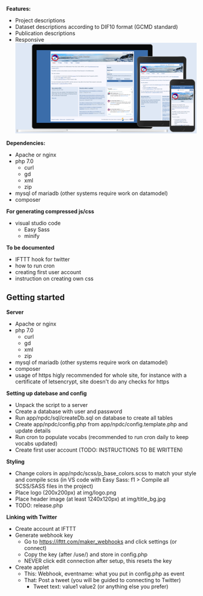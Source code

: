 **Features:**
- Project descriptions
- Dataset descriptions according to DIF10 format (GCMD standard)
- Publication descriptions
- Responsive
![Screenshot](documentation/screenshot.png)

**Dependencies:**
- Apache or nginx
- php 7.0
  - curl
  - gd
  - xml
  - zip
- mysql of mariadb (other systems require work on datamodel)
- composer

**For generating compressed js/css**
- visual studio code
  - Easy Sass
  - minify

**To be documented**
- IFTTT hook for twitter
- how to run cron
- creating first user account
- instruction on creating own css

Getting started
---------------
**Server**
- Apache or nginx
- php 7.0
  - curl
  - gd
  - xml
  - zip
- mysql of mariadb (other systems require work on datamodel)
- composer
- usage of https higly recommended for whole site, for instance with a certificate of letsencrypt, site doesn't do any checks for https

**Setting up datebase and config**
- Unpack the script to a server
- Create a database with user and password
- Run app/npdc/sql/createDb.sql on database to create all tables
- Create app/npdc/config.php from app/npdc/config.template.php and update details
- Run cron to populate vocabs (recommended to run cron daily to keep vocabs updated)
- Create first user account (TODO: INSTRUCTIONS TO BE WRITTEN)

**Styling**
- Change colors in app/npdc/scss/p_base_colors.scss to match your style and compile scss (in VS code with Easy Sass: f1 > Compile all SCSS/SASS files in the project)
- Place logo (200x200px) at img/logo.png
- Place header image (at least 1240x120px) at img/title_bg.jpg
- TODO: release.php

**Linking with Twitter**
- Create account at IFTTT
- Generate webhook key
  - Go to https://ifttt.com/maker_webhooks and click settings (or connect)
  - Copy the key (after /use/) and store in config.php
  - NEVER click edit connection after setup, this resets the key
- Create applet
  - This: Webhook, eventname: what you put in config.php as event
  - That: Post a tweet (you will be guided to connecting to Twitter)
    - Tweet text: value1 value2 (or anything else you prefer)